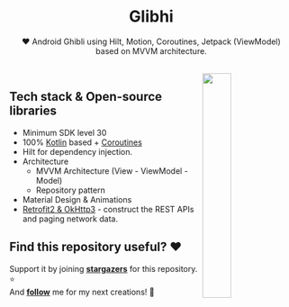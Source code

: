 <h1 align="center">Glibhi</h1>

<p align="center">  
❤️ Android Ghibli using Hilt, Motion, Coroutines, Jetpack (ViewModel) based on MVVM architecture.
</p>
</br>

<img src="https://user-images.githubusercontent.com/26925002/145727314-bbf64dc2-9fb5-41b4-b9fe-bd41eee83885.gif" align="right" width="32%"/>

## Tech stack & Open-source libraries
- Minimum SDK level 30
- 100% [Kotlin](https://kotlinlang.org/) based + [Coroutines](https://github.com/Kotlin/kotlinx.coroutines)
- Hilt for dependency injection.
- Architecture
  - MVVM Architecture (View - ViewModel - Model)
  - Repository pattern
- Material Design & Animations
- [Retrofit2 & OkHttp3](https://github.com/square/retrofit) - construct the REST APIs and paging network data.


## Find this repository useful? :heart:
Support it by joining __[stargazers](https://github.com/iamageo/ghibli)__ for this repository. :star: <br>
And __[follow](https://github.com/iamageo)__ me for my next creations! 🤩
